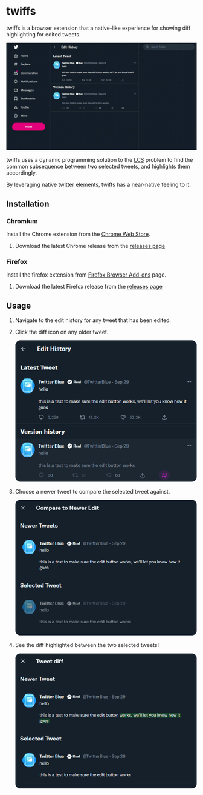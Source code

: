 # twiffs

twiffs is a browser extension that a native-like experience for showing diff highlighting for edited tweets.

![twiffs demo gif](./demo.gif)

twiffs uses a dynamic programming solution to the [LCS](https://en.wikipedia.org/wiki/longest_common_subsequence_problem) problem to find the common subsequence between two selected tweets, and highlights them accordingly.

By leveraging native twitter elements, twiffs has a near-native feeling to it.

## Installation

### Chromium

Install the Chrome extension from the [Chrome Web Store](https://chrome.google.com/webstore/detail/twiffs/hkiaophoncefocbhepelnemjpdcddmpf).

1. Download the latest Chrome release from the [releases page](https://github.com/maxmmyron/twitterdiffs/releases/tag/1.0)

### Firefox

Install the firefox extension from [Firefox Browser Add-ons](https://addons.mozilla.org/en-US/firefox/addon/twiffs/) page.

1. Download the latest Firefox release from the [releases page](https://github.com/maxmmyron/twitterdiffs/releases/tag/1.0)

## Usage

1. Navigate to the edit history for any tweet that has been edited.

2. Click the diff icon on any older tweet.

   ![A custom diff icon highlighted on a tweet card.](./sample.png)

3. Choose a newer tweet to compare the selected tweet against.

   ![A modal showing a number of tweets against which the selected tweet can be compared.](./sample_input.png)

4. See the diff highlighted between the two selected tweets!

   ![A modal showing a highlighted difference between two tweets.](./sample_output.png)
